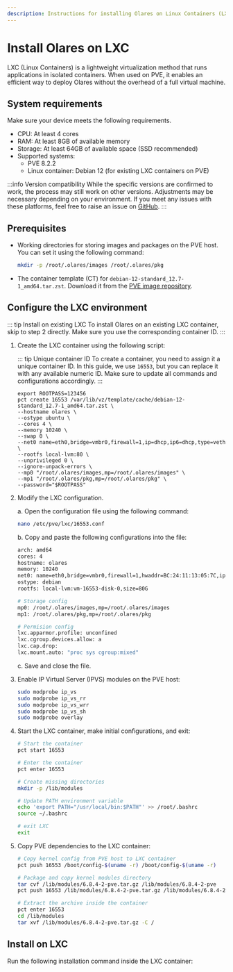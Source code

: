 ```yaml
---
description: Instructions for installing Olares on Linux Containers (LXC) including container setup, system requirements, and activation steps.
---
```

# Install Olares on LXC
LXC (Linux Containers) is a lightweight virtualization method that runs applications in isolated containers. When used on PVE, it enables an efficient way to deploy Olares without the overhead of a full virtual machine.

## System requirements
Make sure your device meets the following requirements.

- CPU: At least 4 cores
- RAM: At least 8GB of available memory
- Storage: At least 64GB of available space (SSD recommended)
- Supported systems:
    - PVE 8.2.2
    - Linux container: Debian 12 (for existing LXC containers on PVE)

:::info Version compatibility
While the specific versions are confirmed to work, the process may still work on other versions. Adjustments may be necessary depending on your environment. If you meet any issues with these platforms, feel free to raise an issue on [GitHub](https://github.com/beclab/Olares/issues/new).
:::

## Prerequisites

-  Working directories for storing images and packages on the PVE host. You can set it using the following command:

   ``` bash
   mkdir -p /root/.olares/images /root/.olares/pkg
   ```
- The container template (CT) for `debian-12-standard_12.7-1_amd64.tar.zst`. Download it from the [PVE image repository](http://download.proxmox.com/images/system/).

## Configure the LXC environment

::: tip Install on existing LXC
To install Olares on an existing LXC container, skip to step 2 directly. Make sure you use the corresponding container ID.
:::

1. Create the LXC container using the following script:

   ::: tip Unique container ID
   To create a container, you need to assign it a unique container ID. In this guide, we use `16553`, but you can replace it with any available numeric ID. Make sure to update all commands and configurations accordingly.
   :::

   ``` bash{2}
   export ROOTPASS=123456 
   pct create 16553 /var/lib/vz/template/cache/debian-12-standard_12.7-1_amd64.tar.zst \
   --hostname olares \
   --ostype ubuntu \
   --cores 4 \
   --memory 10240 \
   --swap 0 \
   --net0 name=eth0,bridge=vmbr0,firewall=1,ip=dhcp,ip6=dhcp,type=veth \
   --rootfs local-lvm:80 \
   --unprivileged 0 \
   --ignore-unpack-errors \
   --mp0 "/root/.olares/images,mp=/root/.olares/images" \
   --mp1 "/root/.olares/pkg,mp=/root/.olares/pkg" \
   --password="$ROOTPASS"
   ``` 

2. Modify the LXC configuration.

   a. Open the configuration file using the following command:

   ``` bash
   nano /etc/pve/lxc/16553.conf
   ```

   b. Copy and paste the following configurations into the file:

   ``` bash
   arch: amd64
   cores: 4
   hostname: olares
   memory: 10240
   net0: name=eth0,bridge=vmbr0,firewall=1,hwaddr=BC:24:11:13:05:7C,ip=dhcp,ip6=dhcp,type=veth
   ostype: debian
   rootfs: local-lvm:vm-16553-disk-0,size=80G

   # Storage config
   mp0: /root/.olares/images,mp=/root/.olares/images
   mp1: /root/.olares/pkg,mp=/root/.olares/pkg

   # Permision config 
   lxc.apparmor.profile: unconfined
   lxc.cgroup.devices.allow: a
   lxc.cap.drop:
   lxc.mount.auto: "proc sys cgroup:mixed"
   ```

   c. Save and close the file.

3. Enable IP Virtual Server (IPVS) modules on the PVE host:

   ``` bash
   sudo modprobe ip_vs
   sudo modprobe ip_vs_rr
   sudo modprobe ip_vs_wrr
   sudo modprobe ip_vs_sh
   sudo modprobe overlay
   ```

4. Start the LXC container, make initial configurations, and exit:

   ```bash
   # Start the container
   pct start 16553

   # Enter the container
   pct enter 16553

   # Create missing directories
   mkdir -p /lib/modules

   # Update PATH environment variable
   echo 'export PATH="/usr/local/bin:$PATH"' >> /root/.bashrc
   source ~/.bashrc
   
   # exit LXC
   exit
   ```

5. Copy PVE dependencies to the LXC container:

   ``` bash
   # Copy kernel config from PVE host to LXC container
   pct push 16553 /boot/config-$(uname -r) /boot/config-$(uname -r)

   # Package and copy kernel modules directory
   tar cvf /lib/modules/6.8.4-2-pve.tar.gz /lib/modules/6.8.4-2-pve
   pct push 16553 /lib/modules/6.8.4-2-pve.tar.gz /lib/modules/6.8.4-2-pve.tar.gz

   # Extract the archive inside the container
   pct enter 16553
   cd /lib/modules
   tar xvf /lib/modules/6.8.4-2-pve.tar.gz -C /
   ```

## Install on LXC

Run the following installation command inside the LXC container:

<!--@include: ./reusables.md{4,33}-->

<!--@include: ./activate-olares.md-->

<!--@include: ./log-in-to-olares.md-->

<!--@include: ./reusables.md{35,39}-->
